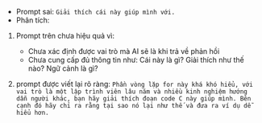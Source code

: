 - Prompt sai: `Giải thích cái này giúp mình với.`
- Phân tích:

1. Prompt trên chưa hiệu quả vì:

   - Chưa xác định được vai trò mà AI sẽ là khi trả về phản hồi
   - Chưa cung cấp đủ thông tin như: Cái này là gì? Giải thích như thế nào? Ngữ cảnh là gì?

2. prompt được viết lại rõ ràng:
   `Phần vòng lặp for này khá khó hiểu, với vai trò là một lập trình viên lâu năm và nhiều kinh nghiệm hướng dẫn người khác, bạn hãy giải thích đoạn code C này giúp mình. Bên cạnh đó hãy chỉ ra rằng tại sao nó lại như thế và đưa ra ví dụ dễ hiểu hơn.`
